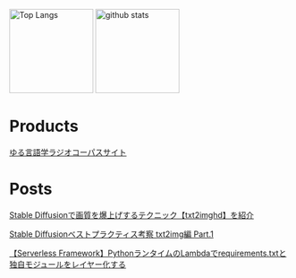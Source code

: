 <p align="left"> 
  <img alt="Top Langs" height="150px" src="https://github-readme-stats.vercel.app/api/top-langs/?username=wakamenori&layout=compact&count_private=true&show_icons=true&theme=onedark" />
  <img alt="github stats" height="150px" src="https://github-readme-stats.vercel.app/api?username=wakamenori&count_private=true&show_icons=true&show_icons=true&theme=onedark" />
</p>

# Products
[ゆる言語学ラジオコーパスサイト](https://www.yuru-corpus.com/episode)

# Posts

[Stable Diffusionで画質を爆上げするテクニック【txt2imghd】を紹介](https://qiita.com/Yasu81126297/items/752df11a1e5e70c8b9fe)

[Stable Diffusionベストプラクティス考察 txt2img編 Part.1](https://qiita.com/Yasu81126297/items/752df11a1e5e70c8b9fe)

[【Serverless Framework】PythonランタイムのLambdaでrequirements.txtと独自モジュールをレイヤー化する](https://qiita.com/Yasu81126297/items/1387d840894f1b6053a1)
